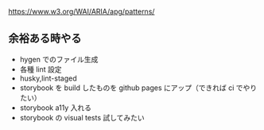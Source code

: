https://www.w3.org/WAI/ARIA/apg/patterns/

## 余裕ある時やる

- hygen でのファイル生成
- 各種 lint 設定
- husky,lint-staged
- storybook を build したものを github pages にアップ（できれば ci でやりたい）
- storybook a11y 入れる
- storybook の visual tests 試してみたい
